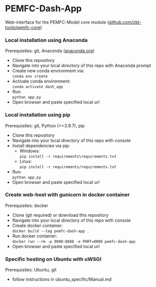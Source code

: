 # PEMFC-Dash-App
Web-interface for the PEMFC-Model core module
([github.com/zbt-tools/pemfc-core](https://github.com/zbt-tools/pemfc-core))

### Local installation using Anaconda

Prerequisites: git, Anaconda ([anaconda.org](https://www.anaconda.org))

- Clone this repository
- Navigate into your local directory of this repo with Anaconda prompt
- Create new conda environment via: \
  ```conda env create```
- Activate conda environment: \
  ```conda activate dash_app```
- Run: \
  ```python app.py```
- Open browser and paste specified local url

### Local installation using pip

Prerequisites: git, Python (>=3.9.7), pip

- Clone this repository
- Navigate into your local directory of this repo with console
- Install dependencies via pip:
  - Windows: \
    ```pip install -r requirements\requirements.txt```
  - Linux: \
    ```pip install -r requirements/requirements.txt```
- Run: \
  ```python app.py```
- Open browser and paste specified local url

### Create web-host with gunicorn in docker container

Prerequisites: docker

- Clone (git required) or download this repository
- Navigate into your local directory of this repo with console
- Create docker container: \
  ```docker build --tag pemfc-dash-app .```
- Run docker container: \
  ```docker run --rm -p 9090:8080 -e PORT=8080 pemfc-dash-app```
- Open browser and paste specified local url

### Specific hosting on Ubuntu with uWSGI

Prerequisites: Ubuntu, git

- follow instructions in ubuntu_specific/Manual.md


